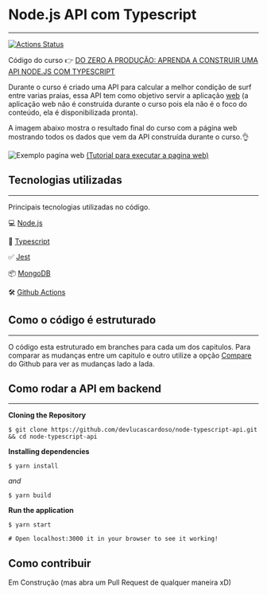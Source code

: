 # Node.js API com Typescript
-----------
[![Actions Status](https://github.com/waldemarnt/node-typescript-api/workflows/Complete%20workflow/badge.svg)](https://github.com/waldemarnt/node-typescript-api/actions)

Código do curso 👉 [DO ZERO A PRODUÇÃO: APRENDA A CONSTRUIR UMA API NODE.JS COM TYPESCRIPT](https://www.nodejs-typescript-api.com/curso-gratis)

Durante o curso é criado uma API para calcular a melhor condição de surf entre varias praias, essa API tem como objetivo servir a aplicação [web]() (a aplicação web não
é construida durante o curso pois ela não é o foco do conteúdo, ela é disponibilizada pronta).

A imagem abaixo mostra o resultado final do curso com a página web mostrando todos os dados que vem da API construída durante o curso.👌

![Exemplo pagina web](https://i.ibb.co/qp2jtLk/Screen-Shot-2020-07-18-at-10-42-39-am.png)
[(Tutorial para executar a pagina web)](https://github.com/waldemarnt/node-typescript-api/tree/master/web)

## Tecnologias utilizadas
----
Principais tecnologias utilizadas no código.

💻 [Node.js](https://nodejs.org/)

🧰 [Typescript](https://www.typescriptlang.org/)

✅ [Jest](https://jestjs.io/)

📦 [MongoDB](https://www.mongodb.com/)

🛠 [Github Actions](https://github.com/features/actions)


## Como o código é estruturado
-----

O código esta estruturado em branches para cada um dos capitulos. Para comparar as mudanças entre um capitulo e outro utilize a opção [Compare](https://github.com/waldemarnt/node-typescript-api/compare/step1...step2) do Github para ver
as mudanças lado a lada.

## Como rodar a API em backend
----
**Cloning the Repository**

```
$ git clone https://github.com/devlucascardoso/node-typescript-api.git && cd node-typescript-api
```

**Installing dependencies**
```
$ yarn install
```

_and_

```
$ yarn build
```

**Run the application**

```
$ yarn start
```
```
# Open localhost:3000 it in your browser to see it working!
```


## Como contribuir
Em Construção (mas abra um Pull Request de qualquer maneira xD)

